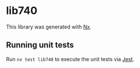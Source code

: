 # lib740

This library was generated with [Nx](https://nx.dev).

## Running unit tests

Run `nx test lib740` to execute the unit tests via [Jest](https://jestjs.io).
